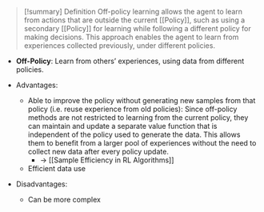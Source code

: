 > [!summary] Definition
>  Off-policy learning allows the agent to learn from actions that are outside the current [[Policy]], such as using a secondary [[Policy]] for learning while following a different policy for making decisions.
>  This approach enables the agent to learn from experiences collected previously, under different policies.

- **Off-Policy**: Learn from others’ experiences, using data from different policies.

- Advantages:
	- Able to improve the policy without generating new samples from that policy (i.e. reuse experience from old policies): Since off-policy methods are not restricted to learning from the current policy, they can maintain and update a separate value function that is independent of the policy used to generate the data. This allows them to benefit from a larger pool of experiences without the need to collect new data after every policy update.
		- -> [[Sample Efficiency in RL Algorithms]]
	- Efficient data use
- Disadvantages:
	- Can be more complex